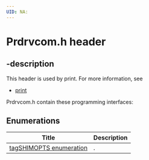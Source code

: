 ```yaml
---
UID: NA:
---
```


# Prdrvcom.h header

## -description

This header is used by print. For more information, see
- [print](../_print/index.md)

Prdrvcom.h contain these programming interfaces:


## Enumerations

| Title   | Description   |
| ---- |:---- |
| [tagSHIMOPTS enumeration](ne-prdrvcom-tagshimopts.md) | . |
